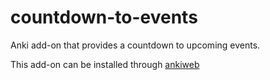 # countdown-to-events
 Anki add-on that provides a countdown to upcoming events.

This add-on can be installed through <a href="https://ankiweb.net/shared/info/1143540799">ankiweb</a>
